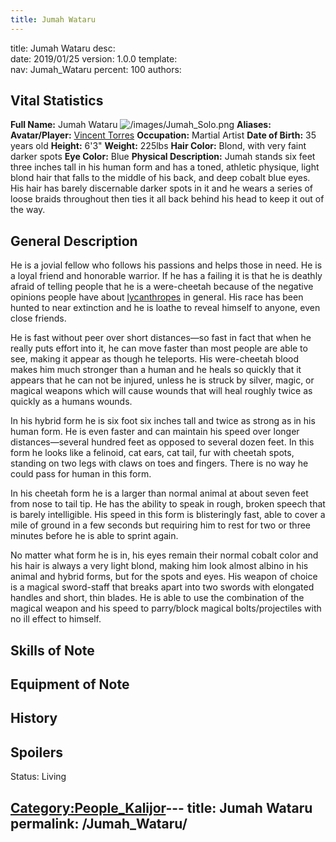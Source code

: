 ```yaml
---
title: Jumah Wataru
---
```


title:		Jumah Wataru
desc:		
date:		2019/01/25
version:	1.0.0
template:	
nav:		Jumah_Wataru
percent:	100
authors:	
## Vital Statistics

**Full Name:** Jumah Wataru ![/images/Jumah_Solo.png](Jumah_Solo.png
"Jumah_Solo.png") **Aliases:**
**Avatar/Player:** [Vincent Torres](Vincent_Torres "wikilink")
**Occupation:** Martial Artist
**Date of Birth:** 35 years old
**Height:** 6'3"
**Weight:** 225lbs
**Hair Color:** Blond, with very faint darker spots
**Eye Color:** Blue
**Physical Description:** Jumah stands six feet three inches tall in his
human form and has a toned, athletic physique, light blond hair that
falls to the middle of his back, and deep cobalt blue eyes. His hair has
barely discernable darker spots in it and he wears a series of loose
braids throughout then ties it all back behind his head to keep it out
of the way.

## General Description

He is a jovial fellow who follows his passions and helps those in need.
He is a loyal friend and honorable warrior. If he has a failing it is
that he is deathly afraid of telling people that he is a were-cheetah
because of the negative opinions people have about
[lycanthropes](Lycanthrope "wikilink") in general. His race has been
hunted to near extinction and he is loathe to reveal himself to anyone,
even close friends.

He is fast without peer over short distances—so fast in fact that when
he really puts effort into it, he can move faster than most people are
able to see, making it appear as though he teleports. His were-cheetah
blood makes him much stronger than a human and he heals so quickly that
it appears that he can not be injured, unless he is struck by silver,
magic, or magical weapons which will cause wounds that will heal roughly
twice as quickly as a humans wounds.

In his hybrid form he is six foot six inches tall and twice as strong as
in his human form. He is even faster and can maintain his speed over
longer distances—several hundred feet as opposed to several dozen feet.
In this form he looks like a felinoid, cat ears, cat tail, fur with
cheetah spots, standing on two legs with claws on toes and fingers.
There is no way he could pass for human in this form.

In his cheetah form he is a larger than normal animal at about seven
feet from nose to tail tip. He has the ability to speak in rough, broken
speech that is barely intelligible. His speed in this form is
blisteringly fast, able to cover a mile of ground in a few seconds but
requiring him to rest for two or three minutes before he is able to
sprint again.

No matter what form he is in, his eyes remain their normal cobalt color
and his hair is always a very light blond, making him look almost albino
in his animal and hybrid forms, but for the spots and eyes. His weapon
of choice is a magical sword-staff that breaks apart into two swords
with elongated handles and short, thin blades. He is able to use the
combination of the magical weapon and his speed to parry/block magical
bolts/projectiles with no ill effect to himself.

## Skills of Note

## Equipment of Note

## History

## Spoilers

<spoiler text="Status">Status: Living</spoiler>

[Category:People_Kalijor](Category:People_Kalijor "wikilink")---
title: Jumah Wataru
permalink: /Jumah_Wataru/
---

